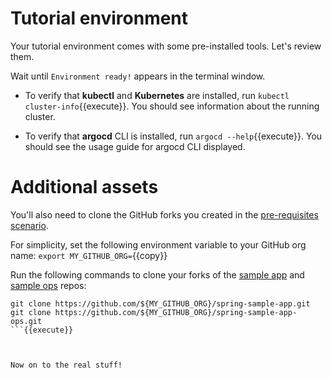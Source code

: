 # Tutorial environment

Your tutorial environment comes with some pre-installed tools. Let's review them.

Wait until `Environment ready!` appears in the terminal window.

- To verify that **kubectl** and **Kubernetes** are installed, run `kubectl cluster-info`{{execute}}.
You should see information about the running cluster.

- To verify that **argocd** CLI is installed, run `argocd --help`{{execute}}.
You should see the usage guide for argocd CLI displayed.

# Additional assets

You'll also need to clone the GitHub forks you created in the [pre-requisites scenario](https://www.katacoda.com/markpollack/scenarios/github-dockerhub).

For simplicity, set the following environment variable to your GitHub org name:
```export MY_GITHUB_ORG=```{{copy}}

Run the following commands to clone your forks of the [sample app](https://github.com/springone-tour-2020-cicd/spring-sample-app.git) and [sample ops](https://github.com/springone-tour-2020-cicd/spring-sample-app-ops.git) repos:
```
git clone https://github.com/${MY_GITHUB_ORG}/spring-sample-app.git
git clone https://github.com/${MY_GITHUB_ORG}/spring-sample-app-ops.git
```{{execute}}



Now on to the real stuff!
